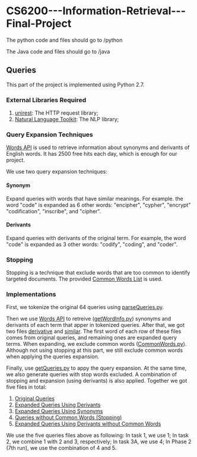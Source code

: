 # CS6200---Information-Retrieval---Final-Project

The python code and files should go to /python

The Java code and files should go to /java


## Queries
This part of the project is implemented using Python 2.7.

### External Libraries Required
1. [unirest](http://unirest.io/): The HTTP request library;
2. [Natural Language Toolkit](http://www.nltk.org/): The NLP library;

### Query Expansion Techniques
[Words API](https://www.wordsapi.com/) is used to retrieve information about synonyms and derivants of English words. It has 2500 free hits each day, which is enough for our project.

We use two query expansion techniques: 

#### Synonym
Expand queries with words that have similar meanings. For example. the word "code" is expanded as 6 other words: "encipher", "cypher", "encrypt" "codification", "inscribe", and "cipher".

#### Derivants
Expand queries with derivants of the original term. For example, the word "code" is expanded as 3 other words: "codify", "coding", and "coder".

### Stopping
Stopping is a technique that exclude words that are too common to identify targeted documents. The provided [Common Words List](common_words) is used.

### Implementations
First, we tokenize the original 64 queries using [parseQueries.py](/python/parseQueries.py).

Then we use [Words API](https://www.wordsapi.com/) to retreive ([getWordInfo.py](/python/getWordInfo.py)) synonyms and derivants of each term that apper in tokenized queries. After that, we got two files [derivative](/python/derivative.txt) and [similar](/python/similar.txt). The first word of each row of these files comes from original queries, and remaining ones are expanded query terms. When expanding, we exclude common words ([CommonWords.py](/python/CommonWords.py)). Although not using stopping at this part, we still exclude common words when applying the queries expansion. 

Finally, use [getQueries.py](/python/getQueries.py) to appy the query expansion. At the same time, we also generate queries with stop words excluded. A combination of stopping and expansion (using derivants) is also applied. Together we got five files in total:

1. [Original Queries](/queries/originalQuriesTokens.txt)
2. [Expanded Queries Using Derivants](/queries/expandedQueriesTokensUsingDerivants.txt)
3. [Expanded Queries Using Synonyms](/queries/expandedQueriesTokensUsingDerivants.txt)
4. [Queries without Common Words (Stopping)](/queries/stoppedQueriesTokens.txt)
5. [Expanded Queries Using Derivants without Common Words](/queries/stoppedQueriesTokens.txt)

We use the five queries files above as following: In task 1, we use 1; In task 2, we combine 1 with 2 and 3, respectively; In task 3A, we use 4; In Phase 2 (7th run), we use the combination of 4 and 5.


